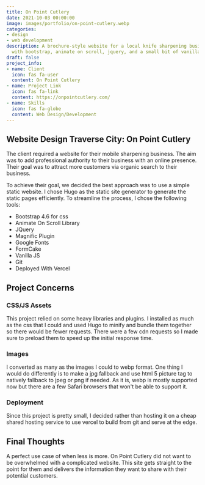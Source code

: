 ```yaml
---
title: On Point Cutlery
date: 2021-10-03 00:00:00
image: images/portfolio/on-point-cutlery.webp
categories:
- design
- web development
description: A brochure-style website for a local knife sharpening business.  Created
  with bootstrap, animate on scroll, jquery, and a small bit of vanilla js
draft: false
project_info:
- name: Client
  icon: fas fa-user
  content: On Point Cutlery
- name: Project Link
  icon: fas fa-link
  content: https://onpointcutlery.com/
- name: Skills
  icon: fas fa-globe
  content: Web Design/Development
---
```


## Website Design Traverse City: On Point Cutlery

The client required a website for their mobile sharpening business.  The aim was to add professional authority to their business with an online presence.  Their goal was to attract more customers via organic search to their business.

To achieve their goal, we decided the best approach was to use a simple static website.  I chose Hugo as the static site generator to generate the static pages efficiently.  To streamline the process, I chose the following tools:

- Bootstrap 4.6 for css
- Animate On Scroll Library
- JQuery
- Magnific Plugin
- Google Fonts
- FormCake
- Vanilla JS
- Git
- Deployed With Vercel

## Project Concerns

### CSS/JS Assets

This project relied on some heavy libraries and plugins.  I installed as much as the css that I could and used Hugo to minify and bundle them together so there would be fewer requests.  There were a few cdn requests so I made sure to preload them to speed up the initial response time.  

### Images

I converted as many as the images I could to webp format.  One thing I would do differently is to make a jpg fallback and use html 5 picture tag to natively fallback to jpeg or png if needed.  As it is, webp is mostly supported now but there are a few Safari browsers that won't be able to support it.


### Deployment

Since this project is pretty small, I decided rather than hosting it on a cheap shared hosting service to use vercel to build from git and serve at the edge. 

## Final Thoughts

A perfect use case of when less is more.  On Point Cutlery did not want to be overwhelmed with a complicated website.  This site gets straight to the point for them and delivers the information they want to share with their potential customers.  









<!-- #### Project Details

Lorem ipsum dolor sit amet, consectetur adipisicing elit, sed do eiusmod tempor incididunt ut labore et
dolore magna aliqua. Ut enim ad minim veniam, quis nostrud exercitation ullamco laboris nisi ut aliquip ex
ea commodo consequat. Duis aute irure dolor in reprehenderit in voluptate velit esse cillum dolore eu fugiat
nulla pariatur. Excepteur sint occaecat cupidatat non proident, sunt in culpa qui officia deserunt mollit
anim id est laborum. Sed ut perspiciatis unde omnis iste natus error sit voluptatem accusantium doloremque
laudantium, totam rem aperiam, eaque ipsa quae ab illo inventore veritatis et quasi architecto beatae vitae
dicta sunt explicabo. Nemo enim ipsam voluptatem quia voluptas sit aspernatur aut odit aut fugit, sed quia
consequuntur magni dolores eos qui ratione voluptatem sequi nesciunt. Neque porro quisquam est.


#### Project Requirements

Lorem ipsum dolor sit amet, consectetur adipisicing elit, sed do eiusmod tempor incididunt ut labore
et dolore magna aliqua. Ut enim ad minim veniam, quis nostrud exercitation ullamco laboris nisi ut aliquip
ex ea commodo consequat. Duis aute irure dolor in reprehenderit in voluptate velit esse cillum dolore eu
fugiat nulla pariatur. Excepteur sint occaecat cupidatat non proident, sunt in culpa qui officia deserunt
mollit anim id est laborum. -->